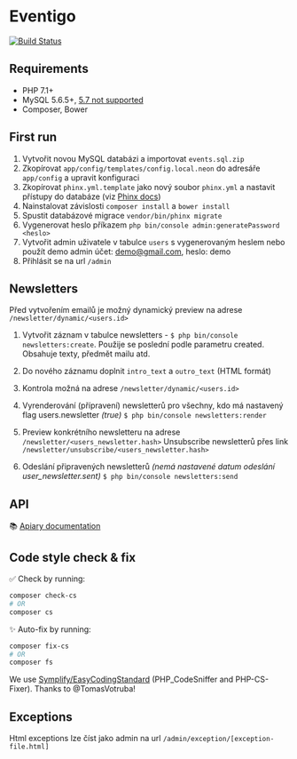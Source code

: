 # Eventigo

[![Build Status](https://img.shields.io/travis/eventigo/eventigo-web/master.svg?style=flat-square)](https://travis-ci.org/eventigo/eventigo-web)


## Requirements

- PHP 7.1+
- MySQL 5.6.5+, [5.7 not supported](http://stackoverflow.com/questions/34691059/select-distinct-and-order-by-in-mysql)
- Composer, Bower

## First run

1. Vytvořit novou MySQL databázi a importovat `events.sql.zip`
2. Zkopírovat `app/config/templates/config.local.neon` do adresáře `app/config` a upravit konfiguraci
3. Zkopírovat `phinx.yml.template` jako nový soubor `phinx.yml` a nastavit přístupy do databáze (viz [Phinx docs](http://docs.phinx.org/en/latest/configuration.html))
4. Nainstalovat závislosti `composer install` a `bower install`
5. Spustit databázové migrace `vendor/bin/phinx migrate`
6. Vygenerovat heslo příkazem `php bin/console admin:generatePassword <heslo>`
7. Vytvořit admin uživatele v tabulce `users` s vygenerovaným heslem nebo použít demo admin účet: demo@gmail.com, heslo: demo
8. Přihlásit se na url `/admin`


## Newsletters

Před vytvořením emailů je možný dynamický preview na adrese `/newsletter/dynamic/<users.id>`

1. Vytvořit záznam v tabulce newsletters - `$ php bin/console newsletters:create`. Použije se poslední podle parametru created. Obsahuje texty, předmět mailu atd.

2. Do nového záznamu doplnit `intro_text` a `outro_text` (HTML formát)

3. Kontrola možná na adrese `/newsletter/dynamic/<users.id>`

4. Vyrenderování (přípravení) newsletterů pro všechny, kdo má nastavený flag users.newsletter _(true)_
`
$ php bin/console newsletters:render
`  

5. Preview konkrétního newsletteru na adrese `/newsletter/<users_newsletter.hash>`
Unsubscribe newsletterů přes link `/newsletter/unsubscribe/<users_newsletter.hash>` 
    
6. Odeslání připravených newsletterů _(nemá nastavené datum odeslání user_newsletter.sent)_
`
$ php bin/console newsletters:send
`

## API

📚 [Apiary documentation](http://docs.eventigo.apiary.io) 

## Code style check & fix

✅ Check by running: 
```bash
composer check-cs
# OR
composer cs
```

✨ Auto-fix by running: 
```bash
composer fix-cs
# OR
composer fs
```

We use [Symplify/EasyCodingStandard](https://github.com/Symplify/EasyCodingStandard) (PHP_CodeSniffer and PHP-CS-Fixer). Thanks to @TomasVotruba!
 
## Exceptions

Html exceptions lze číst jako admin na url `/admin/exception/[exception-file.html]`
